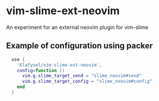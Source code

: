 # vim-slime-ext-neovim
An experiment for an external neovim plugin for vim-slime

## Example of configuration using packer

```lua
  use {
    'Klafyvel/vim-slime-ext-neovim',
    config=function ()
      vim.g.slime_target_send = "slime_neovim#send"
      vim.g.slime_target_config = "slime_neovim#config"
    end
  }
```

